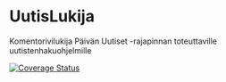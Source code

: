 # UutisLukija
Komentorivilukija Päivän Uutiset -rajapinnan toteuttaville uutistenhakuohjelmille


[![Coverage Status](https://coveralls.io/repos/snuarrow/UutisLukija/badge.svg?branch=master&service=github)](https://coveralls.io/github/snuarrow/UutisLukija?branch=master)
